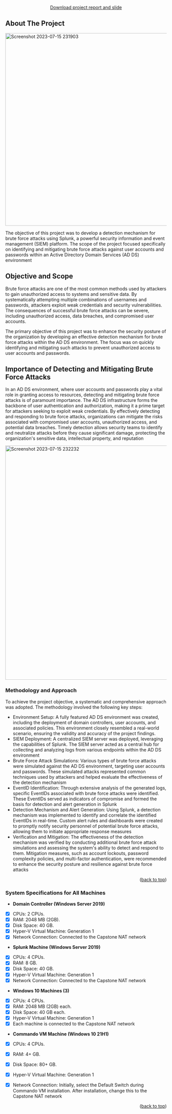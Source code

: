 

<p align="center"><a href="https://github.com/AqilSafarov/hgg/tree/master">Download project report and slide</a></p>



<!-- ABOUT THE PROJECT -->
## About The Project

<img width="601" alt="Screenshot 2023-07-15 231903" src="https://github.com/AqilSafarov/AKMCapstoneProject/assets/75013710/34730505-90ae-49b7-b2db-5a90c444edd3">


The objective of this project was to develop a detection mechanism for brute force attacks using Splunk, a powerful security information and event management (SIEM) platform. The scope of the project focused specifically on identifying and mitigating brute force attacks against user accounts and passwords within an Active Directory Domain Services (AD DS) environment

## Objective and Scope
Brute force attacks are one of the most common methods used by attackers to gain unauthorized access to systems and sensitive data. By systematically attempting multiple combinations of usernames and passwords, attackers exploit weak credentials and security vulnerabilities. The consequences of successful brute force attacks can be severe, including unauthorized access, data breaches, and compromised user accounts.

The primary objective of this project was to enhance the security posture of the organization by developing an effective detection mechanism for brute force attacks within the AD DS environment. The focus was on quickly identifying and mitigating such attacks to prevent unauthorized access to user accounts and passwords.

## Importance of Detecting and Mitigating Brute Force Attacks

In an AD DS environment, where user accounts and passwords play a vital role in granting access to resources, detecting and mitigating brute force attacks is of paramount importance. The AD DS infrastructure forms the backbone of user authentication and authorization, making it a prime target for attackers seeking to exploit weak credentials. By effectively detecting and responding to brute force attacks, organizations can mitigate the risks associated with compromised user accounts, unauthorized access, and potential data breaches. Timely detection allows security teams to identify and neutralize attacks before they cause significant damage, protecting the organization's sensitive data, intellectual property, and reputation



<img width="731" alt="Screenshot 2023-07-15 232232" src="https://github.com/AqilSafarov/AKMCapstoneProject/assets/75013710/2c3d72bb-c8cd-4f82-a094-c1b91cce4da2">

### Methodology and Approach
To achieve the project objective, a systematic and comprehensive approach was adopted. The methodology involved the following key steps:

* Environment Setup: A fully featured AD DS environment was created, including the deployment of domain controllers, user accounts, and associated policies. This environment closely resembled a real-world scenario, ensuring the validity and accuracy of the project findings.
* SIEM Deployment: A centralized SIEM server was deployed, leveraging the capabilities of Splunk. The SIEM server acted as a central hub for collecting and analyzing logs from various endpoints within the AD DS environment
* Brute Force Attack Simulations: Various types of brute force attacks were simulated against the AD DS environment, targeting user accounts and passwords. These simulated attacks represented common techniques used by attackers and helped evaluate the effectiveness of the detection mechanism
* EventID Identification: Through extensive analysis of the generated logs, specific EventIDs associated with brute force attacks were identified. These EventIDs served as indicators of compromise and formed the basis for detection and alert generation in Splunk
* Detection Mechanism and Alert Generation: Using Splunk, a detection mechanism was implemented to identify and correlate the identified EventIDs in real-time. Custom alert rules and dashboards were created to promptly notify security personnel of potential brute force attacks, allowing them to initiate appropriate response measures
* Verification and Mitigation: The effectiveness of the detection mechanism was verified by conducting additional brute force attack simulations and assessing the system's ability to detect and respond to them. Mitigation measures, such as account lockouts, password complexity policies, and multi-factor authentication, were recommended to enhance the security posture and resilience against brute force attacks



<p align="right">(<a href="#readme-top">back to top</a>)</p>



### System Specifications for All Machines


* **Domain Controller (Windows Server 2019)**
- [x] CPUs: 2 CPUs.
- [x] RAM: 2048 MB (2GB).
- [x] Disk Space: 40 GB.
- [x] Hyper-V Virtual Machine: Generation 1
- [x] Network Connection: Connected to the Capstone NAT network

* **Splunk Machine (Windows Server 2019)**
- [x] CPUs: 4 CPUs.
- [x] RAM: 8 GB.
- [x] Disk Space: 40 GB.
- [x] Hyper-V Virtual Machine: Generation 1
- [x] Network Connection: Connected to the Capstone NAT network

* **Windows 10 Machines (3)**
- [x] CPUs: 4 CPUs.
- [x] RAM: 2048 MB (2GB) each.
- [x] Disk Space: 40 GB each.
- [x] Hyper-V Virtual Machine: Generation 1
- [x] Each machine is connected to the Capstone NAT network

* **Commando VM Machine (Windows 10 21H1)**
- [x] CPUs: 4 CPUs.
- [x] RAM: 4+ GB.
- [x] Disk Space: 80+ GB.
- [x] Hyper-V Virtual Machine: Generation 1
- [x] Network Connection: Initially, select the Default Switch during Commando VM installation. After installation, change this to the Capstone NAT network


<p align="right">(<a href="#readme-top">back to top</a>)</p>







<!-- MARKDOWN LINKS & IMAGES -->
<!-- https://www.markdownguide.org/basic-syntax/#reference-style-links -->
[contributors-shield]: https://img.shields.io/github/contributors/othneildrew/Best-README-Template.svg?style=for-the-badge
[contributors-url]: https://github.com/othneildrew/Best-README-Template/graphs/contributors
[forks-shield]: https://img.shields.io/github/forks/othneildrew/Best-README-Template.svg?style=for-the-badge
[forks-url]: https://github.com/othneildrew/Best-README-Template/network/members
[stars-shield]: https://img.shields.io/github/stars/othneildrew/Best-README-Template.svg?style=for-the-badge
[stars-url]: https://github.com/othneildrew/Best-README-Template/stargazers
[issues-shield]: https://img.shields.io/github/issues/othneildrew/Best-README-Template.svg?style=for-the-badge
[issues-url]: https://github.com/othneildrew/Best-README-Template/issues
[license-shield]: https://img.shields.io/github/license/othneildrew/Best-README-Template.svg?style=for-the-badge
[license-url]: https://github.com/othneildrew/Best-README-Template/blob/master/LICENSE.txt
[linkedin-shield]: https://img.shields.io/badge/-LinkedIn-black.svg?style=for-the-badge&logo=linkedin&colorB=555
[linkedin-url]: https://linkedin.com/in/othneildrew
[product-screenshot]: images/screenshot.png
[Next.js]: https://img.shields.io/badge/next.js-000000?style=for-the-badge&logo=nextdotjs&logoColor=white
[Next-url]: https://nextjs.org/
[React.js]: https://img.shields.io/badge/React-20232A?style=for-the-badge&logo=react&logoColor=61DAFB
[React-url]: https://reactjs.org/
[Vue.js]: https://img.shields.io/badge/Vue.js-35495E?style=for-the-badge&logo=vuedotjs&logoColor=4FC08D
[Vue-url]: https://vuejs.org/
[Angular.io]: https://img.shields.io/badge/Angular-DD0031?style=for-the-badge&logo=angular&logoColor=white
[Angular-url]: https://angular.io/
[Svelte.dev]: https://img.shields.io/badge/Svelte-4A4A55?style=for-the-badge&logo=svelte&logoColor=FF3E00
[Svelte-url]: https://svelte.dev/
[Laravel.com]: https://img.shields.io/badge/Laravel-FF2D20?style=for-the-badge&logo=laravel&logoColor=white
[Laravel-url]: https://laravel.com
[Bootstrap.com]: https://img.shields.io/badge/Bootstrap-563D7C?style=for-the-badge&logo=bootstrap&logoColor=white
[Bootstrap-url]: https://getbootstrap.com
[JQuery.com]: https://img.shields.io/badge/jQuery-0769AD?style=for-the-badge&logo=jquery&logoColor=white
[JQuery-url]: https://jquery.com 
